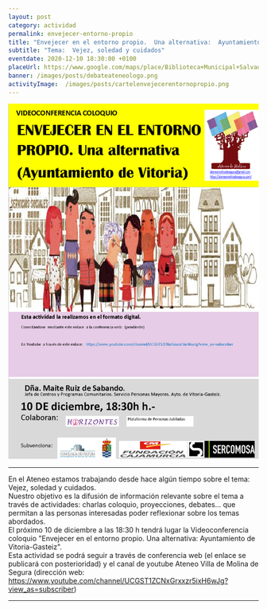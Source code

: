 ```yaml
---
layout: post
category: actividad
permalink: envejecer-entorno-propio
title: "Envejecer en el entorno propio.  Una alternativa:  Ayuntamiento de Vitoria-Gasteiz"
subtitle: "Tema:  Vejez, soledad y cuidados"
eventdate: 2020-12-10 18:30:00 +0100
placeUrl: https://www.google.com/maps/place/Biblioteca+Municipal+Salvador+Garc%C3%ADa+Aguilar/@38.0580143,-1.2068741,17z/data=!3m1!4b1!4m5!3m4!1s0xd638752df5e7703:0x7bb1faa78306d56b!8m2!3d38.0580143!4d-1.2046854
banner: /images/posts/debateateneologo.png
activityImage:  /images/posts/cartelenvejecerentornopropio.png
---
```

![cartel](/images/posts/cartelenvejecerentornopropio.png) 


***
En el Ateneo estamos trabajando desde hace algún tiempo sobre el tema: Vejez, soledad y cuidados.  
Nuestro objetivo es la difusión de información relevante sobre el tema a través de actividades:  charlas coloquio, proyecciones, debates... que permitan a las personas interesadas poder reflexionar sobre los temas abordados.  
El próximo 10 de diciembre a las 18:30 h tendrá lugar la Videoconferencia coloquio "Envejecer en el entorno propio.  Una alternativa:  Ayuntamiento de Vitoria-Gasteiz".  
Esta actividad se podrá seguir a través de conferencia web (el enlace se publicará con posterioridad) y el canal de youtube Ateneo Villa de Molina de Segura (dirección web: https://www.youtube.com/channel/UCGST1ZCNxGrxxzr5ixH6wJg?view_as=subscriber)  

***
